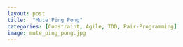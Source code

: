 ```yaml
---
layout: post
title:  "Mute Ping Pong"
categories: [Constraint, Agile, TDD, Pair-Programming]
image: mute_ping_pong.jpg
---
```



